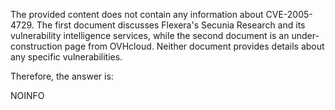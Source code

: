 The provided content does not contain any information about CVE-2005-4729. The first document discusses Flexera's Secunia Research and its vulnerability intelligence services, while the second document is an under-construction page from OVHcloud. Neither document provides details about any specific vulnerabilities.

Therefore, the answer is:

NOINFO